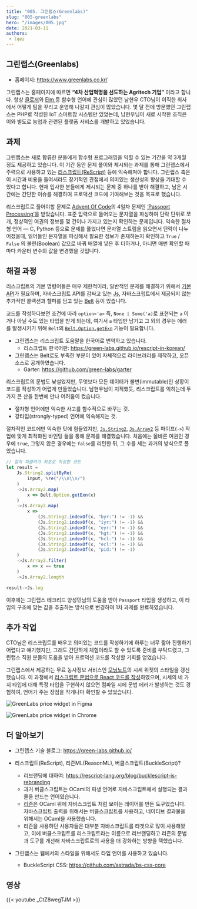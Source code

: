 ```yaml
---
title: "005. 그린랩스(Greenlabs)"
slug: "005-greenlabs"
hero: "/images/005.jpg"
date: 2021-03-11
authors:
 - lqez
---
```


## 그린랩스(Greenlabs)

 - 홈페이지: <https://www.greenlabs.co.kr/>

그린랩스는 홈페이지에 따르면 __“4차 산업혁명을 선도하는 Agritech 기업”__ 이라고 합니다.
항상 [클로저](https://clojure.org/)와 [Elm ](https://elm-lang.org/)등 함수형 언어에 관심이 많았던 남현우 CTO님이 이직한 회사에서 어떻게 팀을 꾸리고 운영해 나갈지 관심이 많았습니다.
몇 달 전에 방문했던 그린랩스는 PHP로 작성된 IoT 스마트팜 시스템만 있었는데, 남현우님이 새로 시작한 조직은 이와 별도로 농업과 관련된 플랫폼 서비스를 개발하고 있었습니다.

## 과제

그린랩스는 새로 합류한 분들에게 함수형 프로그래밍을 익힐 수 있는 기간을 약 3개월 정도 제공하고 있습니다.
이 기간 동안 문제 풀이와 제시되는 과제를 통해 그린랩스에서 주력으로 사용하고 있는 [리스크립트(ReScript)](https://rescript-lang.org/) 등에 익숙해져야 합니다.
그린랩스 측은 이 시간과 비용을 들여서라도 장기적인 관점에서 의미있는 생산성의 향상을 기대할 수 있다고 합니다.
현재 입사한 분들에게 제시되는 문제 중 하나를 받아 해결하고, 남은 시간에는 간단한 이슈를 해결하여 프로덕션 코드에 기여해보는 것을 목표로 했습니다.

리스크립트로 풀어야할 문제로 [Advent Of Code](https://adventofcode.com/)의 4일차 문제인 [‘Passport Processing’](https://adventofcode.com/2020/day/4)을 받았습니다.
표준 입력으로 들어오는 문자열을 파싱하여 단락 단위로 쪼개, 정상적인 여권의 정보를 몇 건이나 가지고 있는지 확인하는 문제입니다.
익숙한 절차형 언어 — C, Python 등으로 문제를 풀었다면 문자열 스트림을 읽으면서 단락이 나누어졌을때, 읽어들인 문자열을 파싱해서 필요한 정보가 존재하는지 확인하고 `True` / `False` 의 불린(Boolean) 값으로 바꿔 배열에 넣은 후 더하거나, 아니면 매번 확인할 때마다 카운터 변수의 값을 변경했을 것입니다.

## 해결 과정

리스크립트의 기본 명령어들은 매우 제한적이라, 일반적인 문제를 해결하기 위해서 [기본 API](https://rescript-lang.org/docs/manual/latest/api)가 필요하며,
자바스크립트 API를 감싸고 있는 [Js](https://rescript-lang.org/docs/manual/latest/api/js), 자바스크립트에서 제공되지 않는 추가적인 콜렉션과 헬퍼를 담고 있는 [Belt](https://rescript-lang.org/docs/manual/latest/api/belt) 등이 있습니다.

코드를 작성하다보면 조건에 따라 `option<'a>` 즉, `None | Some('a)`로 표현되는 `a` 이거나 아닐 수도 있는 타입을 받게 되는데,
여기서 `a` 타입만 남기고 그 외의 경우는 에러를 발생시키기 위해 `Belt`의 [`Belt.Option.getExn`](https://rescript-lang.org/docs/manual/latest/api/belt/option#getexn) 기능이 필요합니다.

 - 그린랩스는 리스크립트 도움말을 한국어로 번역하고 있습니다.
    - 리스크립트 한국어판: <https://green-labs.github.io/rescript-in-korean/>
 - 그린랩스는 Belt로도 부족한 부분이 있어 자체적으로 라이브러리를 제작하고, 오픈소스로 공개하였습니다.
    - Garter: <https://github.com/green-labs/garter>

리스크립트의 문법도 낯설었지만, 무엇보다 모든 데이터가 불변(immutable)인 상황이 코드를 작성하기 어렵게 만들었습니다.
남현우님이 지적했듯, 리스크립트를 익히는데 두 가지 큰 산을 한번에 만나 어려움이 컸습니다.

 - 절차형 언어에만 익숙한 사고를 함수적으로 바꾸는 것.
 - 강타입(strongly-typed) 언어에 익숙해지는 것.

절차적인 코드에만 익숙한 탓에 힘들었지만, [`Js.String2`](https://rescript-lang.org/docs/manual/latest/api/js/string-2), [`Js.Array2`](https://rescript-lang.org/docs/manual/latest/api/js/array-2) 등 파이프(`->`) 작업에 맞게 최적화된 바인딩 들을 통해 문제를 해결했습니다. 처음에는 올바른 여권인 경우에 `true`, 그렇지 않은 경우에는 `false`를 리턴한 뒤, 그 수를 세는 과거의 방식으로 풀었습니다.

```javascript
// 절차 피클러가 최초로 작성한 코드
let result =
    Js.String2.splitByRe(
        input, %re("/\\n\\n/")
    )
    ->Js.Array2.map(
        x => Belt.Option.getExn(x)
    )
    ->Js.Array2.map(
        x =>
            (Js.String2.indexOf(x, "byr:") != -1) &&
            (Js.String2.indexOf(x, "iyr:") != -1) &&
            (Js.String2.indexOf(x, "eyr:") != -1) &&
            (Js.String2.indexOf(x, "hgt:") != -1) &&
            (Js.String2.indexOf(x, "hcl:") != -1) &&
            (Js.String2.indexOf(x, "ecl:") != -1) &&
            (Js.String2.indexOf(x, "pid:") != -1)
    )
    ->Js.Array2.filter(
        x => x == true
    )
    ->Js.Array2.length

result->Js.log
```

이후에는 그린랩스 테크리드 양성민님의 도움을 받아 `Passport` 타입을 생성하고, 이 타입의 구조에 맞는 값을 추출하는 방식으로 변경하여 1차 과제를 완료하였습니다.

## 추가 작업

CTO님은 리스크립트를 배우고 의미있는 코드를 작성하기에 하루는 너무 짧아 진행하기 어렵다고 얘기했지만,
그래도 간단하게 체험이라도 할 수 있도록 준비를 부탁드렸고, 그린랩스 직원 분들의 도움을 받아 프로덕션 코드를 작성할 기회를 얻었습니다.

그린랩스에서 제공하는 무료 농사정보 서비스인 [모닝노트](http://www.aflnews.co.kr/news/articleView.html?idxno=200037)의 시세 위젯의 스타일을 갱신했습니다.
이 과정에서 [리스크립트 문법으로 React 코드를 작성](https://rescript-lang.org/docs/react/latest/introduction)하였으며, 시세의 네 가지 타입에 대해 특정 타입을 구현하지 않으면 컴파일 시에 문법 에러가 발생하는 것도 경험하여, 언어가 주는 장점을 작게나마 확인할 수 있었습니다.

![GreenLabs price widget in Figma](/images/005/greenlabs-figma.jpg "피그마로 작성된 시세 위젯 디자인")

![GreenLabs price widget in Chrome](/images/005/greenlabs-chrome.jpg "스타일을 입힌 시세 위젯 스크린샷")


## 더 알아보기

 - 그린랩스 기술 블로그: <https://green-labs.github.io/>
 - 리스크립트(ReScript), 리즌ML(ReasonML), 버클스크립트(BuckleScript)?
   - 리브랜딩에 대하여: <https://rescript-lang.org/blog/bucklescript-is-rebranding>
   - 과거 버클스크립트는 OCaml의 파생 언어로 자바스크립트에서 실행되는 결과물을 만드는 언어였습니다.
   - [리즌](https://reasonml.github.io/)은 OCaml 위에 자바스크립트 처럼 보이는 레이어를 만든 도구였습니다.
     자바스크립트 출력을 위해서는 버클스크립트를 사용하고, 네이티브 결과물을 위해서는 OCaml을 사용했습니다.
   - 리즌을 사용하던 사용자들은 대부분 자바스크립트를 타겟으로 많이 사용해왔고, 이에 버클스크립트를 리스크립트라는 이름으로 리브랜딩하고 리즌의 문법과 도구를 개선해 자바스크립트로의 사용을 더 강화하는 방향을 택했습니다.

 - 그린랩스는 웹에서의 스타일을 위해서도 타입 언어를 사용하고 있습니다.
   - BuckleScript CSS: <https://github.com/astrada/bs-css-core>


## 영상
{{< youtube _CtZ8wegTJM >}}
